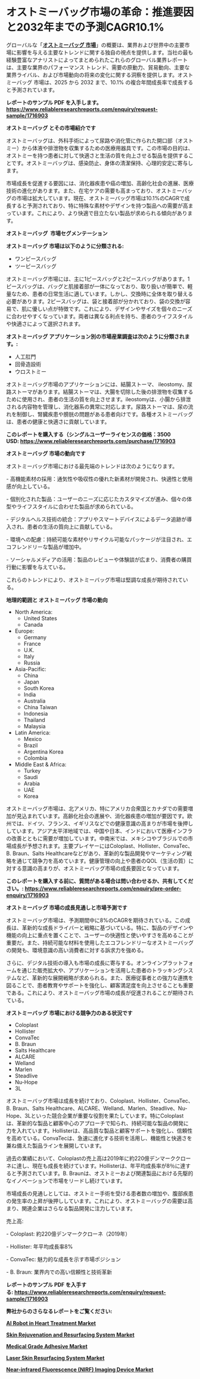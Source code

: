 <p><h1>オストミーバッグ市場の革命：推進要因と2032年までの予測CAGR10.1%</h1></p><p>グローバルな「<a href="https://www.reliableresearchreports.com/ostomy-bags-r1716903?utm_campaign=107&utm_medium=6&utm_source=Github&utm_content=ia&utm_term=05032025&utm_id=ostomy-bags"><strong>オストミーバッグ 市場</strong></a>」の概要は、業界および世界中の主要市場に影響を与える主要なトレンドに関する独自の視点を提供します。当社の最も経験豊富なアナリストによってまとめられたこれらのグローバル業界レポートは、主要な業界のパフォーマンス トレンド、需要の原動力、貿易動向、主要な業界ライバル、および市場動向の将来の変化に関する洞察を提供します。オストミーバッグ 市場は、2025 から 2032 まで、10.1% の複合年間成長率で成長すると予測されています。</p>
<p><strong>レポートのサンプル PDF を入手します。</strong><strong><a href="https://www.reliableresearchreports.com/enquiry/request-sample/1716903?utm_campaign=107&utm_medium=6&utm_source=Github&utm_content=ia&utm_term=05032025&utm_id=ostomy-bags">https://www.reliableresearchreports.com/enquiry/request-sample/1716903</a></strong></p>
<p><strong>オストミーバッグ とその市場紹介です</strong></p>
<p><p>オストミーバッグは、外科手術によって尿路や消化管に作られた開口部（オストミー）から体液や排泄物を収集するための医療用器具です。この市場の目的は、オストミーを持つ患者に対して快適さと生活の質を向上させる製品を提供することです。オストミーバッグは、感染防止、身体の清潔保持、心理的安定に寄与します。</p><p>市場成長を促進する要因には、消化器疾患や癌の増加、高齢化社会の進展、医療技術の進化があります。また、在宅ケアの需要も高まっており、オストミーバッグの市場は拡大しています。現在、オストミーバッグ市場は10.1%のCAGRで成長すると予測されており、特に特殊な素材やデザインを持つ製品への需要が高まっています。これにより、より快適で目立たない製品が求められる傾向があります。</p><strong><a href="|AUTHORITHY_DOMAIN_URL|?utm_campaign=107&utm_medium=6&utm_source=Github&utm_content=ia&utm_term=05032025&utm_id=ostomy-bags"></a></strong></p>
<p><strong>オストミーバッグ&nbsp;</strong><strong>&nbsp;市場セグメンテーション</strong></p>
<p><strong>オストミーバッグ 市場は以下のように分類される:</strong>&nbsp;</p>
<p><ul><li>ワンピースバッグ</li><li>ツーピースバッグ</li></ul></p>
<p><p>オストミーバッグ市場には、主に1ピースバッグと2ピースバッグがあります。1ピースバッグは、バッグと肌接着部が一体になっており、取り扱いが簡単で、軽量なため、患者の日常生活に適しています。しかし、交換時に全体を取り替える必要があります。2ピースバッグは、袋と接着部が分かれており、袋の交換が容易で、肌に優しい点が特徴です。これにより、デザインやサイズを個々のニーズに合わせやすくなっています。両者は異なる利点を持ち、患者のライフスタイルや快適さによって選択されます。</p></p>
<p><strong> オストミーバッグ アプリケーション別の市場産業調査は次のように分類されます。:</strong></p>
<p><ul><li>人工肛門</li><li>回骨造設術</li><li>ウロストミー</li></ul></p>
<p><p>オストミーバッグ市場のアプリケーションには、結腸ストーマ、 ileostomy、尿路ストーマがあります。結腸ストーマは、大腸を切除した後の排泄物を収集するために使用され、患者の生活の質を向上させます。ileostomyは、小腸から排泄される内容物を管理し、消化器系の異常に対応します。尿路ストーマは、尿の流れを制御し、腎臓疾患や膀胱の問題がある患者向けです。各種オストミーバッグは、患者の健康と快適さに貢献しています。</p></p>
<p><strong>このレポートを購入する（シングルユーザーライセンスの価格：3500 USD:</strong><strong>&nbsp;<a href="https://www.reliableresearchreports.com/purchase/1716903?utm_campaign=107&utm_medium=6&utm_source=Github&utm_content=ia&utm_term=05032025&utm_id=ostomy-bags">https://www.reliableresearchreports.com/purchase/1716903</a></strong></p>
<p><strong>オストミーバッグ 市場の動向です</strong></p>
<p><p>オストミーバッグ市場における最先端のトレンドは次のようになります。</p><p>- 高機能素材の採用：通気性や吸収性の優れた新素材が開発され、快適性と使用感が向上している。</p><p>- 個別化された製品：ユーザーのニーズに応じたカスタマイズが進み、個々の体型やライフスタイルに合わせた製品が求められている。</p><p>- デジタルヘルス技術の統合：アプリやスマートデバイスによるデータ追跡が導入され、患者の生活の質向上に貢献している。</p><p>- 環境への配慮：持続可能な素材やリサイクル可能なパッケージが注目され、エコフレンドリーな製品が増加中。</p><p>- ソーシャルメディアの活用：製品のレビューや体験談が広まり、消費者の購買行動に影響を与えている。</p><p>これらのトレンドにより、オストミーバッグ市場は堅調な成長が期待されている。</p></p>
<p><strong>地理的範囲と オストミーバッグ 市場の動向</strong></p>
<p><ul>
    <li>
        North America:
        <ul>
            <li>United States</li>
            <li>Canada</li>
        </ul>
    </li>
    <li>
        Europe:
        <ul>
            <li>Germany</li>
            <li>France</li>
            <li>U.K.</li>
            <li>Italy</li>
            <li>Russia</li>
        </ul>
    </li>
    <li>
        Asia-Pacific:
        <ul>
            <li>China</li>
            <li>Japan</li>
            <li>South Korea</li>
            <li>India</li>
            <li>Australia</li>
            <li>China Taiwan</li>
            <li>Indonesia</li>
            <li>Thailand</li>
            <li>Malaysia</li>
        </ul>
    </li>
    <li>
        Latin America:
        <ul>
            <li>Mexico</li>
            <li>Brazil</li>
            <li>Argentina Korea</li>
            <li>Colombia</li>
        </ul>
    </li>
    <li>
        Middle East & Africa:
        <ul>
            <li>Turkey</li>
            <li>Saudi</li>
            <li>Arabia</li>
            <li>UAE</li>
            <li>Korea</li>
        </ul>
    </li>
    </ul></p>
<p><p>オストミーバッグ市場は、北アメリカ、特にアメリカ合衆国とカナダでの需要増加が見込まれています。高齢化社会の進展や、消化器疾患の増加が要因です。欧州では、ドイツ、フランス、イギリスなどでの健康意識の高まりが市場を後押ししています。アジア太平洋地域では、中国や日本、インドにおいて医療インフラの改善とともに需要が増加しています。中南米では、メキシコやブラジルでの市場成長が予想されます。主要プレイヤーにはColoplast、Hollister、ConvaTec、B. Braun、Salts Healthcareなどがあり、革新的な製品開発やマーケティング戦略を通じて競争力を高めています。健康管理の向上や患者のQOL（生活の質）に対する意識の高まりが、オストミーバッグ市場の成長要因となっています。</p></p>
<p><strong>このレポートを購入する前に、質問がある場合は問い合わせるか、共有してください。:&nbsp;<a href="https://www.reliableresearchreports.com/enquiry/pre-order-enquiry/1716903?utm_campaign=107&utm_medium=6&utm_source=Github&utm_content=ia&utm_term=05032025&utm_id=ostomy-bags">https://www.reliableresearchreports.com/enquiry/pre-order-enquiry/1716903</a></strong></p>
<p><strong>オストミーバッグ 市場の成長見通しと市場予測です</strong></p>
<p><p>オストミーバッグ市場は、予測期間中に8%のCAGRを期待されている。この成長は、革新的な成長ドライバーと戦略に基づいている。特に、製品のデザインや機能の向上に重点を置くことで、ユーザーの快適性と使いやすさを高めることが重要だ。また、持続可能な材料を使用したエコフレンドリーなオストミーバッグの開発も、環境意識の高い消費者に対する訴求力を強める。</p><p>さらに、デジタル技術の導入も市場の成長に寄与する。オンラインプラットフォームを通じた販売拡大や、アプリケーションを活用した患者のトラッキングシステムなど、革新的な展開戦略が求められる。また、医療従事者との強力な連携を図ることで、患者教育やサポートを強化し、顧客満足度を向上させることも重要である。これにより、オストミーバッグ市場の成長が促進されることが期待されている。</p></p>
<p><strong>オストミーバッグ 市場における競争力のある状況です</strong></p>
<p><ul><li>Coloplast</li><li>Hollister</li><li>ConvaTec</li><li>B. Braun</li><li>Salts Healthcare</li><li>ALCARE</li><li>Welland</li><li>Marlen</li><li>Steadlive</li><li>Nu-Hope</li><li>3L</li></ul></p>
<p><p>オストミーバッグ市場は成長を続けており、Coloplast、Hollister、ConvaTec、B. Braun、Salts Healthcare、ALCARE、Welland、Marlen、Steadlive、Nu-Hope、3Lといった競合企業が重要な役割を果たしています。特にColoplastは、革新的な製品と顧客中心のアプローチで知られ、持続可能な製品の開発に力を入れています。Hollisterは、高品質な製品と顧客サポートを強化し、信頼性を高めている。ConvaTecは、急速に進化する技術を活用し、機能性と快適さを兼ね備えた製品ラインを展開しています。</p><p>過去の業績において、Coloplastの売上高は2019年に約220億デンマーククローネに達し、現在も成長を続けています。Hollisterは、年平均成長率が8％に達すると予測されています。B. Braunは、オストミーおよび関連製品における先駆的なイノベーションで市場をリードし続けています。</p><p>市場成長の見通しとしては、オストミー手術を受ける患者数の増加や、腹部疾患の発生率の上昇が後押ししています。これにより、オストミーバッグの需要は高まり、関連企業はさらなる製品開発に注力しています。</p><p>売上高:</p><p>- Coloplast: 約220億デンマーククローネ（2019年）</p><p>- Hollister: 年平均成長率8%</p><p>- ConvaTec: 魅力的な成長を示す市場ポジション</p><p>- B. Braun: 業界内での高い信頼性と技術革新</p></p>
<p><strong>レポートのサンプル PDF を入手する:&nbsp;<a href="https://www.reliableresearchreports.com/enquiry/request-sample/1716903?utm_campaign=107&utm_medium=6&utm_source=Github&utm_content=ia&utm_term=05032025&utm_id=ostomy-bags">https://www.reliableresearchreports.com/enquiry/request-sample/1716903</a></strong></p>
<p></p>
<p></p>
<p></p>
<p></p>
<p><strong>弊社からのさらなるレポートをご覧ください:</strong></p>
<p><strong><p><a href="https://github.com/wwwkeltoum/Market-Research-Report-List-5/blob/main/ai-robot-in-heart-treatment-market.md?utm_campaign=107&utm_medium=6&utm_source=Github&utm_content=ia&utm_term=05032025&utm_id=ostomy-bags">AI Robot in Heart Treatment Market</a></p><p><a href="https://github.com/kabotcaddoub/Market-Research-Report-List-1/blob/main/skin-rejuvenation-and-resurfacing-system-market.md?utm_campaign=107&utm_medium=6&utm_source=Github&utm_content=ia&utm_term=05032025&utm_id=ostomy-bags">Skin Rejuvenation and Resurfacing System Market</a></p><p><a href="https://github.com/elhibacajka/Market-Research-Report-List-1/blob/main/medical-grade-adhesive-market.md?utm_campaign=107&utm_medium=6&utm_source=Github&utm_content=ia&utm_term=05032025&utm_id=ostomy-bags">Medical Grade Adhesive Market</a></p><p><a href="https://github.com/forttgoddym7/Market-Research-Report-List-1/blob/main/laser-skin-resurfacing-system-market.md?utm_campaign=107&utm_medium=6&utm_source=Github&utm_content=ia&utm_term=05032025&utm_id=ostomy-bags">Laser Skin Resurfacing System Market</a></p><p><a href="https://github.com/duskodazzi34/Market-Research-Report-List-1/blob/main/near-infrared-fluorescence-nirf-imaging-device-market.md?utm_campaign=107&utm_medium=6&utm_source=Github&utm_content=ia&utm_term=05032025&utm_id=ostomy-bags">Near-infrared Fluorescence (NIRF) Imaging Device Market</a></p></strong></p>